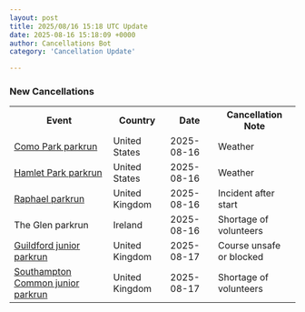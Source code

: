 ```yaml
---
layout: post
title: 2025/08/16 15:18 UTC Update
date: 2025-08-16 15:18:09 +0000
author: Cancellations Bot
category: 'Cancellation Update'

---
```


<h3>New Cancellations</h3>
<div class='hscrollable'>
<table style='width: 100%'>
    <tr>
        <th>Event</th>
        <th>Country</th>
        <th>Date</th>
        <th>Cancellation Note</th>
    </tr>
    <tr>
        <td><a href="https://www.parkrun.us/comopark">Como Park parkrun</a></td>
        <td>United States</td>
        <td>2025-08-16</td>
        <td>Weather</td>
    </tr>
    <tr>
        <td><a href="https://www.parkrun.us/hamletpark">Hamlet Park parkrun</a></td>
        <td>United States</td>
        <td>2025-08-16</td>
        <td>Weather</td>
    </tr>
    <tr>
        <td><a href="https://www.parkrun.org.uk/raphael">Raphael parkrun</a></td>
        <td>United Kingdom</td>
        <td>2025-08-16</td>
        <td>Incident after start</td>
    </tr>
    <tr>
        <td>The Glen parkrun</td>
        <td>Ireland</td>
        <td>2025-08-16</td>
        <td>Shortage of volunteers</td>
    </tr>
    <tr>
        <td><a href="https://www.parkrun.org.uk/guildford-juniors">Guildford junior parkrun</a></td>
        <td>United Kingdom</td>
        <td>2025-08-17</td>
        <td>Course unsafe or blocked</td>
    </tr>
    <tr>
        <td><a href="https://www.parkrun.org.uk/southamptoncommon-juniors">Southampton Common junior parkrun</a></td>
        <td>United Kingdom</td>
        <td>2025-08-17</td>
        <td>Shortage of volunteers</td>
    </tr>
</table>
</div>
